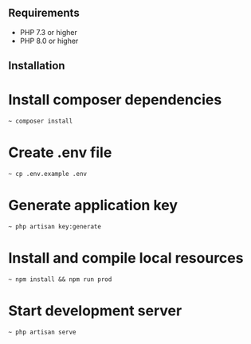 
## Requirements
- PHP 7.3 or higher
- PHP 8.0 or higher

## Installation

# Install composer dependencies
````
~ composer install
````

# Create .env file
````
~ cp .env.example .env
````

# Generate application key
````
~ php artisan key:generate
````

# Install and compile local resources
````
~ npm install && npm run prod
````

# Start development server
````
~ php artisan serve
````
